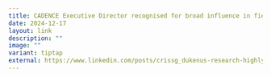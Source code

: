 ```yaml
---
title: CADENCE Executive Director recognised for broad influence in field of research
date: 2024-12-17
layout: link
description: ""
image: ""
variant: tiptap
external: https://www.linkedin.com/posts/crissg_dukenus-research-highlycited2024-activity-7267369874123841536-NsfI?utm_source=share&utm_medium=member_desktop
---
```

